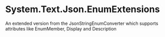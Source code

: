 # System.Text.Json.EnumExtensions
An extended version from the JsonStringEnumConverter which supports attributes like EnumMember, Display and Description
